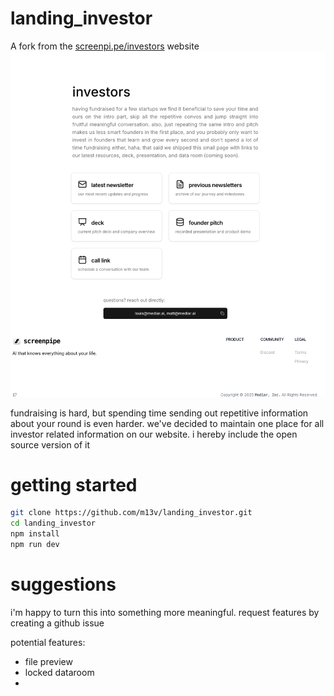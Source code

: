 # landing_investor
A fork from the [screenpi.pe/investors](https://screenpi.pe/investors) website
![Screenshot of the landing page](./public/screenshot.png)


fundraising is hard, but spending time sending out repetitive information about your round is even harder. we've decided to maintain one place for all investor related information on our website. i hereby include the open source version of it

# getting started

```bash
git clone https://github.com/m13v/landing_investor.git
cd landing_investor
npm install
npm run dev
```


# suggestions

i'm happy to turn this into something more meaningful. request features by creating a github issue

potential features:
- file preview
- locked dataroom
- 
